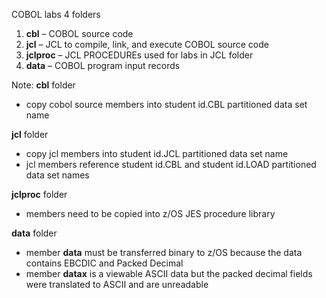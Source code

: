COBOL labs
4 folders

1. **cbl** – COBOL source code
2. **jcl** – JCL to compile, link, and execute COBOL source code
3. **jclproc** – JCL PROCEDUREs used for labs in JCL folder
4. **data** – COBOL program input records

Note:
**cbl** folder
- copy cobol source members into student id.CBL partitioned data set name

**jcl** folder 
- copy jcl members into student id.JCL partitioned data set name
- jcl members reference student id.CBL and student id.LOAD partitioned data set names

**jclproc** folder 
- members need to be copied into z/OS JES procedure library

**data** folder
- member **data** must be transferred binary to z/OS because the data contains EBCDIC and Packed Decimal
- member **datax** is a viewable ASCII data but the packed decimal fields were translated to ASCII and are unreadable
